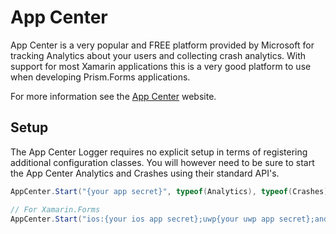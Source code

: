 # App Center

App Center is a very popular and FREE platform provided by Microsoft for tracking Analytics about your users and collecting crash analytics. With support for most Xamarin applications this is a very good platform to use when developing Prism.Forms applications.

For more information see the [App Center](https://appcenter.ms/) website.

## Setup

The App Center Logger requires no explicit setup in terms of registering additional configuration classes. You will however need to be sure to start the App Center Analytics and Crashes using their standard API's.

```c#
AppCenter.Start("{your app secret}", typeof(Analytics), typeof(Crashes));

// For Xamarin.Forms
AppCenter.Start("ios:{your ios app secret};uwp{your uwp app secret};android:{your android app secret};", typeof(Analytics), typeof(Crashes));

```
